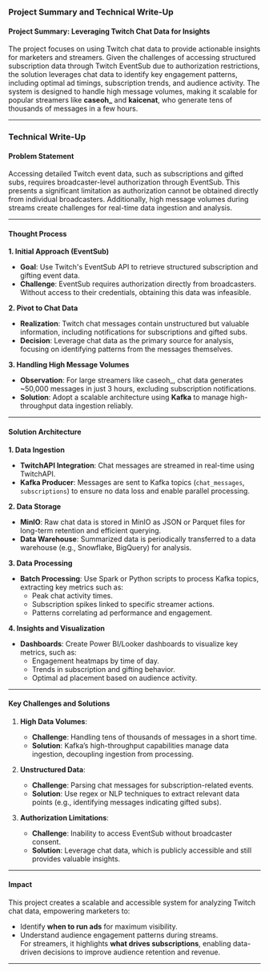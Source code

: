 ### **Project Summary and Technical Write-Up**

#### **Project Summary: Leveraging Twitch Chat Data for Insights**

The project focuses on using Twitch chat data to provide actionable insights for marketers and streamers. Given the challenges of accessing structured subscription data through Twitch EventSub due to authorization restrictions, the solution leverages chat data to identify key engagement patterns, including optimal ad timings, subscription trends, and audience activity. The system is designed to handle high message volumes, making it scalable for popular streamers like **caseoh\_** and **kaicenat**, who generate tens of thousands of messages in a few hours.

---

### **Technical Write-Up**

#### **Problem Statement**

Accessing detailed Twitch event data, such as subscriptions and gifted subs, requires broadcaster-level authorization through EventSub. This presents a significant limitation as authorization cannot be obtained directly from individual broadcasters. Additionally, high message volumes during streams create challenges for real-time data ingestion and analysis.

---

#### **Thought Process**

**1. Initial Approach (EventSub)**

- **Goal**: Use Twitch's EventSub API to retrieve structured subscription and gifting event data.
- **Challenge**: EventSub requires authorization directly from broadcasters. Without access to their credentials, obtaining this data was infeasible.

**2. Pivot to Chat Data**

- **Realization**: Twitch chat messages contain unstructured but valuable information, including notifications for subscriptions and gifted subs.
- **Decision**: Leverage chat data as the primary source for analysis, focusing on identifying patterns from the messages themselves.

**3. Handling High Message Volumes**

- **Observation**: For large streamers like caseoh\_, chat data generates ~50,000 messages in just 3 hours, excluding subscription notifications.
- **Solution**: Adopt a scalable architecture using **Kafka** to manage high-throughput data ingestion reliably.

---

#### **Solution Architecture**

**1. Data Ingestion**

- **TwitchAPI Integration**: Chat messages are streamed in real-time using TwitchAPI.
- **Kafka Producer**: Messages are sent to Kafka topics (`chat_messages`, `subscriptions`) to ensure no data loss and enable parallel processing.

**2. Data Storage**

- **MinIO**: Raw chat data is stored in MinIO as JSON or Parquet files for long-term retention and efficient querying.
- **Data Warehouse**: Summarized data is periodically transferred to a data warehouse (e.g., Snowflake, BigQuery) for analysis.

**3. Data Processing**

- **Batch Processing**: Use Spark or Python scripts to process Kafka topics, extracting key metrics such as:
  - Peak chat activity times.
  - Subscription spikes linked to specific streamer actions.
  - Patterns correlating ad performance and engagement.

**4. Insights and Visualization**

- **Dashboards**: Create Power BI/Looker dashboards to visualize key metrics, such as:
  - Engagement heatmaps by time of day.
  - Trends in subscription and gifting behavior.
  - Optimal ad placement based on audience activity.

---

#### **Key Challenges and Solutions**

1. **High Data Volumes**:

   - **Challenge**: Handling tens of thousands of messages in a short time.
   - **Solution**: Kafka’s high-throughput capabilities manage data ingestion, decoupling ingestion from processing.

2. **Unstructured Data**:

   - **Challenge**: Parsing chat messages for subscription-related events.
   - **Solution**: Use regex or NLP techniques to extract relevant data points (e.g., identifying messages indicating gifted subs).

3. **Authorization Limitations**:
   - **Challenge**: Inability to access EventSub without broadcaster consent.
   - **Solution**: Leverage chat data, which is publicly accessible and still provides valuable insights.

---

#### **Impact**

This project creates a scalable and accessible system for analyzing Twitch chat data, empowering marketers to:

- Identify **when to run ads** for maximum visibility.
- Understand audience engagement patterns during streams.  
  For streamers, it highlights **what drives subscriptions**, enabling data-driven decisions to improve audience retention and revenue.

---
